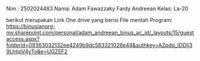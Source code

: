 Nim : 2502024483
Nama: Adam Fawazzaky Fardy Andreean
Kelas: La-20

<!-- untuk video demo dan juga aplikasi ada pada link dibawah ini -->

berikut merupakan Link One drive yang berisi File mentah Program: https://binusianorg-my.sharepoint.com/personal/adam_andreean_binus_ac_id/_layouts/15/guestaccess.aspx?folderid=09363032132ee4249b9dc583321026e44&authkey=AZpdq_IDDIj39LhtjpV4yTo&e=UGZEF2